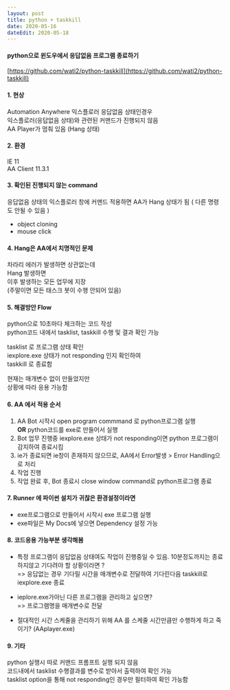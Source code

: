 ```yaml
---
layout: post
title: python + taskkill
date: 2020-05-16
dateEdit: 2020-05-18
---
```


#### python으로 윈도우에서 응답없음 프로그램 종료하기  
[https://github.com/wati2/python-taskkill](https://github.com/wati2/python-taskkill)

#### 1. 현상

Automation Anywhere 익스플로러 응답없음 상태인경우  
익스플로러(응답없음 상태)와 관련된 커맨드가 진행되지 않음  
AA Player가 멈춰 있음 (Hang 상태)

#### 2. 환경

IE 11  
AA Client 11.3.1

#### 3. 확인된 진행되지 않는 command

응답없음 상태의 익스플로러 창에 커맨드 적용하면 AA가 Hang 상태가 됨 ( 다른 명령도 안될 수 있음 )  
+ object cloning  
+ mouse click

#### 4. Hang은 AA에서 치명적인 문제

차라리 에러가 발생하면 상관없는데  
Hang 발생하면  
이후 발생하는 모든 업무에 지장  
(주말이면 모든 태스크 봇이 수행 안되어 있음)

#### 5. 해결방안 Flow

python으로 10초마다 체크하는 코드 작성  
python코드 내에서 tasklist, taskkill 수행 및 결과 확인 가능

tasklist 로 프로그램 상태 확인  
iexplore.exe 상태가 not responding 인지 확인하여  
taskkill 로 종료함

현재는 매개변수 없이 만들었지만  
상황에 따라 응용 가능함

#### 6. AA 에서 적용 순서

1. AA Bot 시작시 open program commmand 로 python프로그램 실행  
**OR** python코드를 exe로 만들어서 실행  
2. Bot 업무 진행중 iexplore.exe 상태가 not responding이면 python 프로그램이 감지하여 종료시킴
3. ie가 종료되면 ie창이 존재하지 않으므로, AA에서 Error발생 > Error Handling으로 처리
4. 작업 진행
5. 작업 완료 후, Bot 종료시 close window command로 python프로그램 종료

#### 7. Runner 에 파이썬 설치가 귀찮은 환경설정이라면
+ exe프로그램으로 만들어서 시작시 exe 프로그램 실행
+ exe파일은 My Docs에 넣으면 Dependency 설정 가능

#### 8. 코드응용 가능부분 생각해봄

- 특정 프로그램이 응답없음 상태여도 작업이 진행중일 수 있음. 10분정도까지는 종료하지않고 기다려야 할 상황이라면 ?  
  => 응답없는 경우 기다릴 시간을 매개변수로 전달하여 기다린다음 taskkill로 iexplore.exe 종료

- ieplore.exe가아닌 다른 프로그램을 관리하고 싶으면?  
  => 프로그램명을 매개변수로 전달

- 절대적인 시간 스케줄을 관리하기 위해 AA 를 스케줄 시간만큼만 수행하게 하고 죽이기? (AAplayer.exe)

#### 9. **기타**

python 실행시 따로 커맨드 프롬프트 실행 되지 않음  
코드내에서 tasklist 수행결과를 변수로 받아서 출력하여 확인 가능  
tasklist option을 통해 not responding인 경우만 필터하여 확인 가능함
